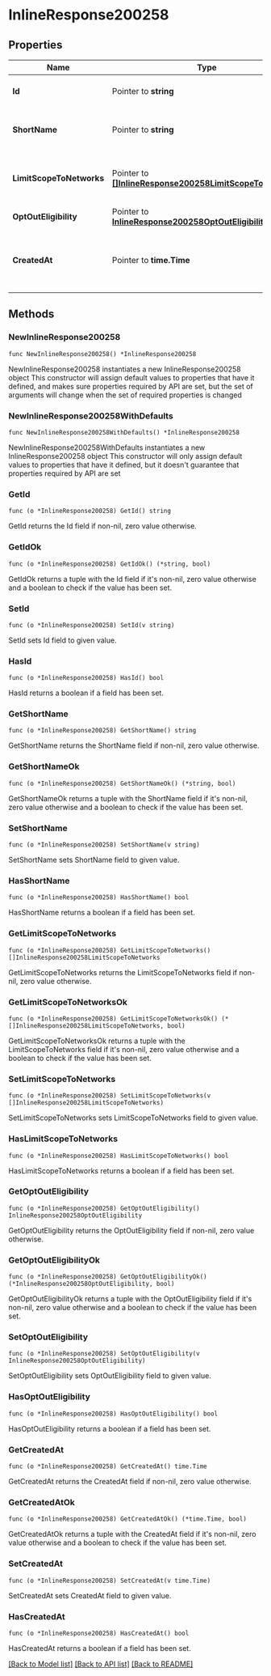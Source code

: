 # InlineResponse200258

## Properties

Name | Type | Description | Notes
------------ | ------------- | ------------- | -------------
**Id** | Pointer to **string** | ID of Early Access Feature | [optional] 
**ShortName** | Pointer to **string** | Name of Early Access Feature | [optional] 
**LimitScopeToNetworks** | Pointer to [**[]InlineResponse200258LimitScopeToNetworks**](InlineResponse200258LimitScopeToNetworks.md) | Networks assigned to the Early Access Feature | [optional] 
**OptOutEligibility** | Pointer to [**InlineResponse200258OptOutEligibility**](InlineResponse200258OptOutEligibility.md) |  | [optional] 
**CreatedAt** | Pointer to **time.Time** | Time when Early Access Feature was created | [optional] 

## Methods

### NewInlineResponse200258

`func NewInlineResponse200258() *InlineResponse200258`

NewInlineResponse200258 instantiates a new InlineResponse200258 object
This constructor will assign default values to properties that have it defined,
and makes sure properties required by API are set, but the set of arguments
will change when the set of required properties is changed

### NewInlineResponse200258WithDefaults

`func NewInlineResponse200258WithDefaults() *InlineResponse200258`

NewInlineResponse200258WithDefaults instantiates a new InlineResponse200258 object
This constructor will only assign default values to properties that have it defined,
but it doesn't guarantee that properties required by API are set

### GetId

`func (o *InlineResponse200258) GetId() string`

GetId returns the Id field if non-nil, zero value otherwise.

### GetIdOk

`func (o *InlineResponse200258) GetIdOk() (*string, bool)`

GetIdOk returns a tuple with the Id field if it's non-nil, zero value otherwise
and a boolean to check if the value has been set.

### SetId

`func (o *InlineResponse200258) SetId(v string)`

SetId sets Id field to given value.

### HasId

`func (o *InlineResponse200258) HasId() bool`

HasId returns a boolean if a field has been set.

### GetShortName

`func (o *InlineResponse200258) GetShortName() string`

GetShortName returns the ShortName field if non-nil, zero value otherwise.

### GetShortNameOk

`func (o *InlineResponse200258) GetShortNameOk() (*string, bool)`

GetShortNameOk returns a tuple with the ShortName field if it's non-nil, zero value otherwise
and a boolean to check if the value has been set.

### SetShortName

`func (o *InlineResponse200258) SetShortName(v string)`

SetShortName sets ShortName field to given value.

### HasShortName

`func (o *InlineResponse200258) HasShortName() bool`

HasShortName returns a boolean if a field has been set.

### GetLimitScopeToNetworks

`func (o *InlineResponse200258) GetLimitScopeToNetworks() []InlineResponse200258LimitScopeToNetworks`

GetLimitScopeToNetworks returns the LimitScopeToNetworks field if non-nil, zero value otherwise.

### GetLimitScopeToNetworksOk

`func (o *InlineResponse200258) GetLimitScopeToNetworksOk() (*[]InlineResponse200258LimitScopeToNetworks, bool)`

GetLimitScopeToNetworksOk returns a tuple with the LimitScopeToNetworks field if it's non-nil, zero value otherwise
and a boolean to check if the value has been set.

### SetLimitScopeToNetworks

`func (o *InlineResponse200258) SetLimitScopeToNetworks(v []InlineResponse200258LimitScopeToNetworks)`

SetLimitScopeToNetworks sets LimitScopeToNetworks field to given value.

### HasLimitScopeToNetworks

`func (o *InlineResponse200258) HasLimitScopeToNetworks() bool`

HasLimitScopeToNetworks returns a boolean if a field has been set.

### GetOptOutEligibility

`func (o *InlineResponse200258) GetOptOutEligibility() InlineResponse200258OptOutEligibility`

GetOptOutEligibility returns the OptOutEligibility field if non-nil, zero value otherwise.

### GetOptOutEligibilityOk

`func (o *InlineResponse200258) GetOptOutEligibilityOk() (*InlineResponse200258OptOutEligibility, bool)`

GetOptOutEligibilityOk returns a tuple with the OptOutEligibility field if it's non-nil, zero value otherwise
and a boolean to check if the value has been set.

### SetOptOutEligibility

`func (o *InlineResponse200258) SetOptOutEligibility(v InlineResponse200258OptOutEligibility)`

SetOptOutEligibility sets OptOutEligibility field to given value.

### HasOptOutEligibility

`func (o *InlineResponse200258) HasOptOutEligibility() bool`

HasOptOutEligibility returns a boolean if a field has been set.

### GetCreatedAt

`func (o *InlineResponse200258) GetCreatedAt() time.Time`

GetCreatedAt returns the CreatedAt field if non-nil, zero value otherwise.

### GetCreatedAtOk

`func (o *InlineResponse200258) GetCreatedAtOk() (*time.Time, bool)`

GetCreatedAtOk returns a tuple with the CreatedAt field if it's non-nil, zero value otherwise
and a boolean to check if the value has been set.

### SetCreatedAt

`func (o *InlineResponse200258) SetCreatedAt(v time.Time)`

SetCreatedAt sets CreatedAt field to given value.

### HasCreatedAt

`func (o *InlineResponse200258) HasCreatedAt() bool`

HasCreatedAt returns a boolean if a field has been set.


[[Back to Model list]](../README.md#documentation-for-models) [[Back to API list]](../README.md#documentation-for-api-endpoints) [[Back to README]](../README.md)


